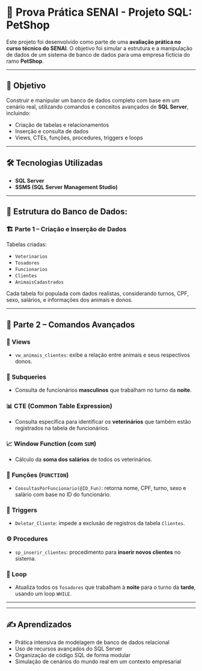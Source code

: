 # 🐾 Prova Prática SENAI - Projeto SQL: PetShop

Este projeto foi desenvolvido como parte de uma **avaliação prática no curso técnico do SENAI**. O objetivo foi simular a estrutura e a manipulação de dados de um sistema de banco de dados para uma empresa fictícia do ramo **PetShop**.

---

## 📌 Objetivo

Construir e manipular um banco de dados completo com base em um cenário real, utilizando comandos e conceitos avançados de **SQL Server**, incluindo:

- Criação de tabelas e relacionamentos
- Inserção e consulta de dados
- Views, CTEs, funções, procedures, triggers e loops

---

## 🛠️ Tecnologias Utilizadas

- **SQL Server**
- **SSMS (SQL Server Management Studio)**

---

## 🐶 Estrutura do Banco de Dados:

### 🏗️ Parte 1 – Criação e Inserção de Dados

Tabelas criadas:

- `Veterinarios`
- `Tosadores`
- `Funcionarios`
- `Clientes`
- `AnimaisCadastrados`

Cada tabela foi populada com dados realistas, considerando turnos, CPF, sexo, salários, e informações dos animais e donos.

---

## 🧠 Parte 2 – Comandos Avançados

### 🔎 Views

- `vw_animais_clientes`: exibe a relação entre animais e seus respectivos donos.

### 🧩 Subqueries

- Consulta de funcionários **masculinos** que trabalham no turno da **noite**.

### 📊 CTE (Common Table Expression)

- Consulta específica para identificar os **veterinários** que também estão registrados na tabela de funcionários.

### 📈 Window Function (com `SUM`)

- Cálculo da **soma dos salários** de todos os veterinários.

### 🧮 Funções (`FUNCTION`)

- `ConsultasPorFuncionario(@ID_Fun)`: retorna nome, CPF, turno, sexo e salário com base no ID do funcionário.

### 🧨 Triggers

- `Deletar_Cliente`: impede a exclusão de registros da tabela `Clientes`.

### ⚙️ Procedures

- `sp_inserir_clientes`: procedimento para **inserir novos clientes** no sistema.

### 🔁 Loop

- Atualiza todos os `Tosadores` que trabalham à **noite** para o turno da **tarde**, usando um loop `WHILE`.

---

---

## ✍️ Aprendizados

- Prática intensiva de modelagem de banco de dados relacional
- Uso de recursos avançados do SQL Server
- Organização de código SQL de forma modular
- Simulação de cenários do mundo real em um contexto empresarial

